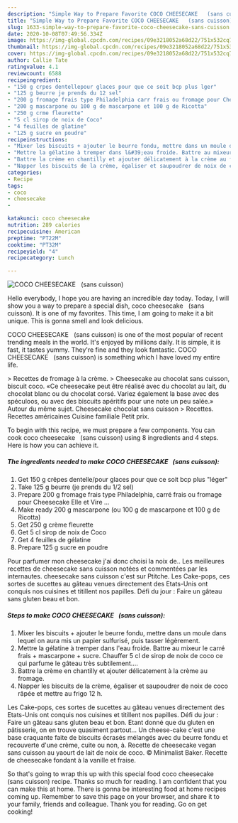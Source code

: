 ```yaml
---
description: "Simple Way to Prepare Favorite COCO CHEESECAKE   (sans cuisson)"
title: "Simple Way to Prepare Favorite COCO CHEESECAKE   (sans cuisson)"
slug: 1633-simple-way-to-prepare-favorite-coco-cheesecake-sans-cuisson
date: 2020-10-08T07:49:56.334Z
image: https://img-global.cpcdn.com/recipes/09e3218052a68d22/751x532cq70/coco-cheesecake-sans-cuisson-photo-principale-de-la-recette.jpg
thumbnail: https://img-global.cpcdn.com/recipes/09e3218052a68d22/751x532cq70/coco-cheesecake-sans-cuisson-photo-principale-de-la-recette.jpg
cover: https://img-global.cpcdn.com/recipes/09e3218052a68d22/751x532cq70/coco-cheesecake-sans-cuisson-photo-principale-de-la-recette.jpg
author: Callie Tate
ratingvalue: 4.1
reviewcount: 6588
recipeingredient:
- "150 g crpes dentellepour glaces pour que ce soit bcp plus lger"
- "125 g beurre je prends du 12 sel"
- "200 g fromage frais type Philadelphia carr frais ou fromage pour Cheesecake Elle et Vire "
- "200 g mascarpone ou 100 g de mascarpone et 100 g de Ricotta"
- "250 g crme fleurette"
- "5 cl sirop de noix de Coco"
- "4 feuilles de glatine"
- "125 g sucre en poudre"
recipeinstructions:
- "Mixer les biscuits + ajouter le beurre fondu, mettre dans un moule dans lequel on aura mis un papier sulfurisé, puis tasser légèrement."
- "Mettre la gélatine à tremper dans l&#39;eau froide. Battre au mixeur le carré frais + mascarpone + sucre. Chauffer 5 cl de sirop de noix de coco ce qui parfume le gâteau très subtilement…."
- "Battre la crème en chantilly et ajouter délicatement à la crème au fromage."
- "Napper les biscuits de la crème, égaliser et saupoudrer de noix de coco râpée et mettre au frigo 12 h."
categories:
- Recipe
tags:
- coco
- cheesecake
- 

katakunci: coco cheesecake  
nutrition: 289 calories
recipecuisine: American
preptime: "PT22M"
cooktime: "PT32M"
recipeyield: "4"
recipecategory: Lunch

---
```



![COCO CHEESECAKE   (sans cuisson)](https://img-global.cpcdn.com/recipes/09e3218052a68d22/751x532cq70/coco-cheesecake-sans-cuisson-photo-principale-de-la-recette.jpg)

Hello everybody, I hope you are having an incredible day today. Today, I will show you a way to prepare a special dish, coco cheesecake   (sans cuisson). It is one of my favorites. This time, I am going to make it a bit unique. This is gonna smell and look delicious.

COCO CHEESECAKE   (sans cuisson) is one of the most popular of recent trending meals in the world. It's enjoyed by millions daily. It is simple, it is fast, it tastes yummy. They're fine and they look fantastic. COCO CHEESECAKE   (sans cuisson) is something which I have loved my entire life.

&gt; Recettes de fromage à la crème. &gt; Cheesecake au chocolat sans cuisson, biscuit coco. «Ce cheesecake peut être réalisé avec du chocolat au lait, du chocolat blanc ou du chocolat corsé. Variez également la base avec des spéculoos, ou avec des biscuits apéritifs pour une note un peu salée.» Autour du même sujet. Cheesecake chocolat sans cuisson &gt; Recettes. Recettes américaines Cuisine familiale Petit prix.


To begin with this recipe, we must prepare a few components. You can cook coco cheesecake   (sans cuisson) using 8 ingredients and 4 steps. Here is how you can achieve it.

<!--inarticleads1-->

##### The ingredients needed to make COCO CHEESECAKE   (sans cuisson):

1. Get 150 g crêpes dentelle/pour glaces pour que ce soit bcp plus &#34;léger&#34;
1. Take 125 g beurre (je prends du 1/2 sel)
1. Prepare 200 g fromage frais type Philadelphia, carré frais ou fromage pour Cheesecake Elle et Vire …
1. Make ready 200 g mascarpone (ou 100 g de mascarpone et 100 g de Ricotta)
1. Get 250 g crème fleurette
1. Get 5 cl sirop de noix de Coco
1. Get 4 feuilles de gélatine
1. Prepare 125 g sucre en poudre


Pour parfumer mon cheesecake j&#39;ai donc choisi la noix de.. Les meilleures recettes de cheesecake sans cuisson notées et commentées par les internautes. cheesecake sans cuisson c&#39;est sur Ptitche. Les Cake-pops, ces sortes de sucettes au gâteau venues directement des Etats-Unis ont conquis nos cuisines et titillent nos papilles. Défi du jour : Faire un gâteau sans gluten beau et bon. 

<!--inarticleads2-->

##### Steps to make COCO CHEESECAKE   (sans cuisson):

1. Mixer les biscuits + ajouter le beurre fondu, mettre dans un moule dans lequel on aura mis un papier sulfurisé, puis tasser légèrement.
1. Mettre la gélatine à tremper dans l&#39;eau froide. Battre au mixeur le carré frais + mascarpone + sucre. Chauffer 5 cl de sirop de noix de coco ce qui parfume le gâteau très subtilement….
1. Battre la crème en chantilly et ajouter délicatement à la crème au fromage.
1. Napper les biscuits de la crème, égaliser et saupoudrer de noix de coco râpée et mettre au frigo 12 h.


Les Cake-pops, ces sortes de sucettes au gâteau venues directement des Etats-Unis ont conquis nos cuisines et titillent nos papilles. Défi du jour : Faire un gâteau sans gluten beau et bon. Etant donné que du gluten en pâtisserie, on en trouve quasiment partout… Un cheese-cake c&#39;est une base craquante faite de biscuits écrasés mélangés avec du beurre fondu et recouverte d&#39;une crème, cuite ou non, à. Recette de cheesecake vegan sans cuisson au yaourt de lait de noix de coco. © Minimalist Baker. Recette de cheesecake fondant à la vanille et fraise. 

So that's going to wrap this up with this special food coco cheesecake   (sans cuisson) recipe. Thanks so much for reading. I am confident that you can make this at home. There is gonna be interesting food at home recipes coming up. Remember to save this page on your browser, and share it to your family, friends and colleague. Thank you for reading. Go on get cooking!
